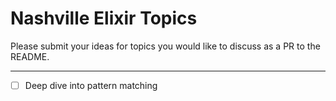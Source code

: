 # Nashville Elixir Topics
Please submit your ideas for topics you would like to discuss as a PR to the README.

---

- [ ] Deep dive into pattern matching
